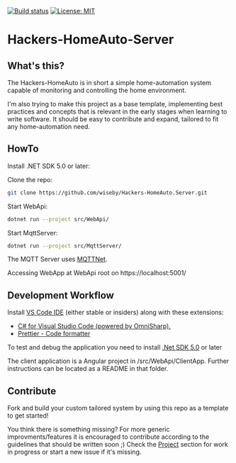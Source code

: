 [![Build status](https://github.com/wiseby/Hackers-HomeAuto.Server/actions/workflows/dotnet.yml/badge.svg)](https://github.com/wiseby/Hackers-HomeAuto.Server/actions/workflows/dotnet.yml)
[![License: MIT](https://img.shields.io/badge/License-MIT-blue.svg)](https://github.com/wiseby/Hackers-HomeAuto.Server/LICENSE)

# Hackers-HomeAuto-Server

## What's this?

The Hackers-HomeAuto is in short a simple home-automation system capable of monitoring and controlling the home environment.

I'm also trying to make this project as a base template, implementing best practices and concepts that is relevant in the early stages when learning to write software. It should be easy to contribute and expand, tailored to fit any home-automation need.

## HowTo

Install .NET SDK 5.0 or later:

Clone the repo:

```bash
git clone https://github.com/wiseby/Hackers-HomeAuto.Server.git
```

Start WebApi:

```bash
dotnet run --project src/WebApi/
```

Start MqttServer:

```bash
dotnet run --project src/MqttServer/
```

The MQTT Server uses [MQTTNet](https://github.com/chkr1011/MQTTnet/blob/master/README.md).

Accessing WebApp at WebApi root on https://localhost:5001/

## Development Workflow

Install [VS Code IDE](https://code.visualstudio.com/) (either stable or insiders) along with these extensions:

- [C# for Visual Studio Code (powered by OmniSharp).](https://code.visualstudio.com/docs/languages/csharp)
- [Prettier - Code formatter](https://marketplace.visualstudio.com/items?itemName=esbenp.prettier-vscode)

To test and debug the application you need to install [.Net SDK 5.0](https://dotnet.microsoft.com/download/dotnet/5.0) or later

The client application is a Angular project in /src/WebApi/ClientApp. Further instructions can be located as a README in that folder.

## Contribute

Fork and build your custom tailored system by using this repo as a template to get started!

You think there is something missing? For more generic improvments/features it is encouraged to contribute according to the guidelines that should be written soon ;) Check the [Project](https://github.com/wiseby/Hackers-HomeAuto.Server/projects) section for work in progress or start a new issue if it's missing.
